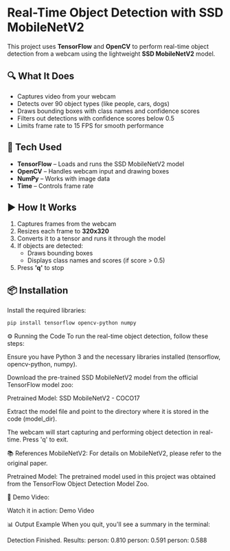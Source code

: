 # Real-Time Object Detection with SSD MobileNetV2

This project uses **TensorFlow** and **OpenCV** to perform real-time object detection from a webcam using the lightweight **SSD MobileNetV2** model.

## 🔍 What It Does
- Captures video from your webcam
- Detects over 90 object types (like people, cars, dogs)
- Draws bounding boxes with class names and confidence scores
- Filters out detections with confidence scores below 0.5
- Limits frame rate to 15 FPS for smooth performance

## 🧠 Tech Used
- **TensorFlow** – Loads and runs the SSD MobileNetV2 model
- **OpenCV** – Handles webcam input and drawing boxes
- **NumPy** – Works with image data
- **Time** – Controls frame rate

## ▶️ How It Works
1. Captures frames from the webcam
2. Resizes each frame to **320x320**
3. Converts it to a tensor and runs it through the model
4. If objects are detected:
   - Draws bounding boxes
   - Displays class names and scores (if score > 0.5)
5. Press **'q'** to stop

## 📦 Installation

Install the required libraries:

```bash
pip install tensorflow opencv-python numpy
```

⚙️ Running the Code
To run the real-time object detection, follow these steps:

Ensure you have Python 3 and the necessary libraries installed (tensorflow, opencv-python, numpy).

Download the pre-trained SSD MobileNetV2 model from the official TensorFlow model zoo:

Pretrained Model: SSD MobileNetV2 - COCO17

Extract the model file and point to the directory where it is stored in the code (model_dir).


The webcam will start capturing and performing object detection in real-time. Press 'q' to exit.

📚 References
MobileNetV2: For details on MobileNetV2, please refer to the original paper.

Pretrained Model: The pretrained model used in this project was obtained from the TensorFlow Object Detection Model Zoo.

🎥 Demo Video:

Watch it in action: Demo Video

📊 Output Example When you quit, you'll see a summary in the terminal:

Detection Finished. Results: person: 0.810
person: 0.591
person: 0.588
